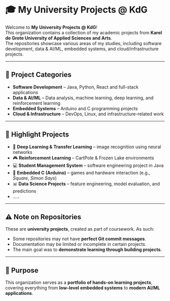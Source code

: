 # 🎓 My University Projects @ KdG

Welcome to **My University Projects @ KdG**!  
This organization contains a collection of my academic projects from **Karel de Grote University of Applied Sciences and Arts**.  
The repositories showcase various areas of my studies, including software development, data & AI/ML, embedded systems, and cloud/infrastructure projects.

---

## 📂 Project Categories

- **Software Development** – Java, Python, React and full-stack applications  
- **Data & AI/ML** – Data analysis, machine learning, deep learning, and reinforcement learning  
- **Embedded Systems** – Arduino and C programming projects  
- **Cloud & Infrastructure** – DevOps, Linux, and infrastructure-related work  

---

## 🚀 Highlight Projects

- 🧠 **Deep Learning & Transfer Learning** – image recognition using neural networks  
- 🎮 **Reinforcement Learning** – CartPole & Frozen Lake environments  
- 💻 **Student Management System** – software engineering project in Java  
- 🔬 **Embedded C (Arduino)** – games and hardware interaction (e.g., *Square*, *Simon Says*)  
- 📊 **Data Science Projects** – feature engineering, model evaluation, and predictions
-  .....

---

## ⚠️ Note on Repositories

These are **university projects**, created as part of coursework. As such:

- Some repositories may not have **perfect Git commit messages**.  
- Documentation may be limited or incomplete in certain projects.  
- The main goal was to **demonstrate learning through building projects**.

---

## 🎯 Purpose

This organization serves as a **portfolio of hands-on learning projects**, covering everything from **low-level embedded systems** to **modern AI/ML applications**.
